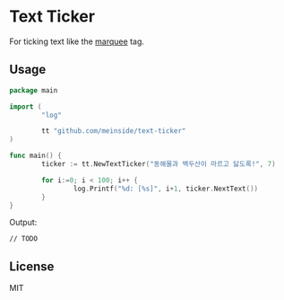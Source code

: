 # Text Ticker

For ticking text like the [marquee](https://en.wikipedia.org/wiki/Marquee_element) tag.

## Usage

```go
package main

import (
        "log"

        tt "github.com/meinside/text-ticker"
)

func main() {
        ticker := tt.NewTextTicker("동해물과 백두산이 마르고 닳도록!", 7)

        for i:=0; i < 100; i++ {
                log.Printf("%d: [%s]", i+1, ticker.NextText())
        }
}

```

Output:

```
// TODO
```

## License

MIT

